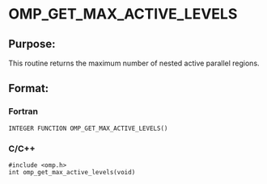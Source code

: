 # OMP_GET_MAX_ACTIVE_LEVELS

## Purpose:

This routine returns the maximum number of nested active parallel regions.

## Format:

### Fortran	
```
INTEGER FUNCTION OMP_GET_MAX_ACTIVE_LEVELS()
```

### C/C++	
```
#include <omp.h>
int omp_get_max_active_levels(void) 
```
